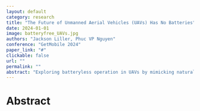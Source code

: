 ```yaml
---
layout: default
category: research
title: "The Future of Unmanned Aerial Vehicles (UAVs) Has No Batteries"
date: 2024-01-01
image: batteryfree_UAVs.jpg
authors: "Jackson Liller, Phuc VP Nguyen"
conference: "GetMobile 2024"
paper_link: "#"
clickable: false
url: ""
permalink: ""
abstract: "Exploring batteryless operation in UAVs by mimicking natural flight mechanisms for energy efficiency."
---
```


# Abstract


